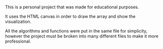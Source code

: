 This is a personal project that was made for educational purposes.

It uses the HTML canvas in order to draw the array and show the visualization.

All the algorithms and functions were put in the same file for simplicity, however the project must be broken into many different files to make it more professional.
